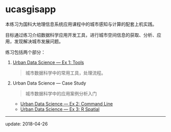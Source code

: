 # ucasgisapp

本练习为国科大地理信息系统应用课程中的城市感知与计算的配套上机实践。

目标通过练习介绍数据科学应用开发工具，进行城市空间信息的获取、分析、应用，发现解决城市发展问题。

练习包括两个部分：

1. [Urban Data Science — Ex 1: Tools](http://jianghao.wang/ucasgisapp/ex1.html)

	> 城市数据科学中的常用工具，处理流程。

2. Urban Data Science — Case Study

	> 城市数据科学中的应用案例分析入门
 
	- [Urban Data Science — Ex 2: Command Line](http://jianghao.wang/ucasgisapp/ex2.html)
	- [Urban Data Science — Ex 3: R Spatial](http://jianghao.wang/ucasgisapp/ex3.html)


---
update: 2018-04-26
